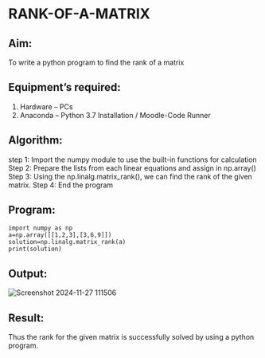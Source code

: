 
# RANK-OF-A-MATRIX
## Aim:
To write a python program to find the rank of a matrix
## Equipment’s required:
1. 	Hardware – PCs
2. 	Anaconda – Python 3.7 Installation / Moodle-Code Runner
## Algorithm:
step 1:
Import the numpy module to use the built-in functions for calculation
Step 2: 
Prepare the lists from each linear equations and assign in np.array()
Step 3:
Using the np.linalg.matrix_rank(), we can find the rank of the given matrix.
Step 4: 
End the program
## Program:
```
import numpy as np
a=np.array([[1,2,3],[3,6,9]])
solution=np.linalg.matrix_rank(a)
print(solution)
 ```
## Output:
![Screenshot 2024-11-27 111506](https://github.com/user-attachments/assets/1e5497a4-0e99-4ec1-be65-b200425c7329)

## Result:
Thus the rank for the given matrix is successfully solved by  using a python program.

